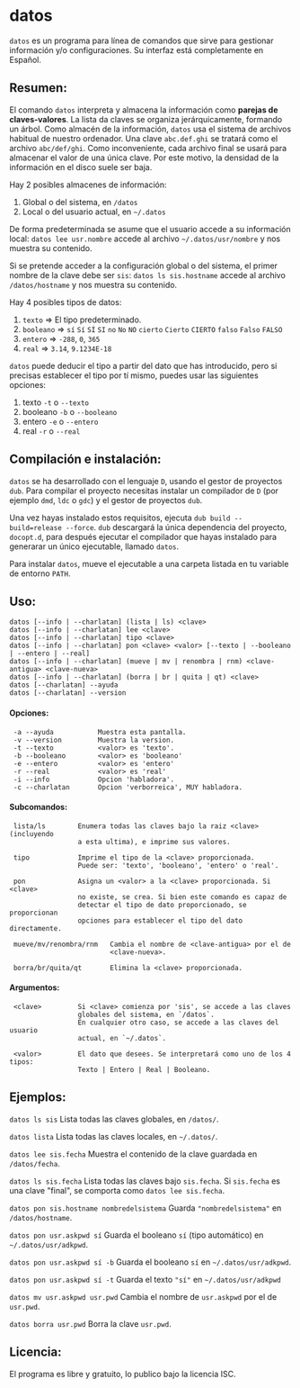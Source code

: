 # datos
`datos` es un programa para línea de comandos que sirve para gestionar
información y/o configuraciones. Su interfaz está completamente en Español.


## Resumen:
El comando `datos` interpreta y almacena la información como **parejas de claves-valores**.
La lista da claves se organiza jerárquicamente, formando un árbol. Como almacén de la
información, `datos` usa el sistema de archivos habitual de nuestro ordenador.
Una clave `abc.def.ghi` se tratará como el archivo `abc/def/ghi`.
Como inconveniente, cada archivo final se usará para almacenar el valor de una única
clave. Por este motivo, la densidad de la información en el disco suele ser baja.

Hay 2 posibles almacenes de información:
1. Global o del sistema, en `/datos`
2. Local o del usuario actual, en `~/.datos`

De forma predeterminada se asume que el usuario accede a su información local:
`datos lee usr.nombre` accede al archivo `~/.datos/usr/nombre` y nos muestra
su contenido.

Si se pretende acceder a la configuración global o del sistema, el primer nombre
de la clave debe ser `sis`:
`datos ls sis.hostname` accede al archivo `/datos/hostname` y nos muestra su
contenido.

Hay 4 posibles tipos de datos:
1. `texto`    => El tipo predeterminado.
2. `booleano` => `sí` `Sí` `SÍ` `SI` `no` `No` `NO` `cierto` `Cierto` `CIERTO` `falso` `Falso` `FALSO`
3. `entero`   => `-288`, `0`, `365` 
4. `real`     => `3.14`, `9.1234E-18`

`datos` puede deducir el tipo a partir del dato que has introducido, pero si
precisas establecer el tipo por tí mismo, puedes usar las siguientes opciones:
1. texto    `-t` o `--texto`
2. booleano `-b` o `--booleano`
3. entero   `-e` o `--entero`
4. real     `-r` o `--real`


## Compilación e instalación:
`datos` se ha desarrollado con el lenguaje `D`, usando el gestor de proyectos
`dub`. Para compilar el proyecto necesitas instalar un compilador de `D` (por
ejemplo `dmd`, `ldc` o `gdc`) y el gestor de proyectos `dub`.

Una vez hayas instalado estos requisitos, ejecuta `dub build --build=release --force`.
`dub` descargará la única dependencia del proyecto, `docopt.d`, para después
ejecutar el compilador que hayas instalado para generarar un único ejecutable,
llamado `datos`.

Para instalar `datos`, mueve el ejecutable a una carpeta listada en tu variable
de entorno `PATH`.


## Uso:
```
datos [--info | --charlatan] (lista | ls) <clave>
datos [--info | --charlatan] lee <clave>
datos [--info | --charlatan] tipo <clave>
datos [--info | --charlatan] pon <clave> <valor> [--texto | --booleano | --entero | --real]
datos [--info | --charlatan] (mueve | mv | renombra | rnm) <clave-antigua> <clave-nueva>
datos [--info | --charlatan] (borra | br | quita | qt) <clave>
datos [--charlatan] --ayuda
datos [--charlatan] --version
```

#### Opciones:
```
 -a --ayuda           Muestra esta pantalla.
 -v --version         Muestra la version.
 -t --texto           <valor> es 'texto'.
 -b --booleano        <valor> es 'booleano'
 -e --entero          <valor> es 'entero'
 -r --real            <valor> es 'real'
 -i --info            Opcion 'habladora'.
 -c --charlatan       Opcion 'verborreica', MUY habladora.
```
#### Subcomandos:
```
 lista/ls        Enumera todas las claves bajo la raiz <clave> (incluyendo
                 a esta ultima), e imprime sus valores.

 tipo            Imprime el tipo de la <clave> proporcionada.
                 Puede ser: 'texto', 'booleano', 'entero' o 'real'.

 pon             Asigna un <valor> a la <clave> proporcionada. Si <clave>
                 no existe, se crea. Si bien este comando es capaz de
                 detectar el tipo de dato proporcionado, se proporcionan
                 opciones para establecer el tipo del dato directamente.

 mueve/mv/renombra/rnm   Cambia el nombre de <clave-antigua> por el de
                         <clave-nueva>.

 borra/br/quita/qt       Elimina la <clave> proporcionada.
```
#### Argumentos:
```
 <clave>         Si <clave> comienza por 'sis', se accede a las claves
                 globales del sistema, en `/datos`.
                 En cualquier otro caso, se accede a las claves del usuario
                 actual, en `~/.datos`.

 <valor>         El dato que desees. Se interpretará como uno de los 4 tipos:
                 Texto | Entero | Real | Booleano.
```

## Ejemplos:
`datos ls sis` Lista todas las claves globales, en `/datos/`.

`datos lista` Lista todas las claves locales, en `~/.datos/`.

`datos lee sis.fecha` Muestra el contenido de la clave guardada en `/datos/fecha`.

`datos ls sis.fecha` Lista todas las claves bajo `sis.fecha`. Si `sis.fecha` es una clave "final", se comporta como `datos lee sis.fecha`.

`datos pon sis.hostname nombredelsistema` Guarda `"nombredelsistema"` en `/datos/hostname`.

`datos pon usr.askpwd sí` Guarda el booleano `sí` (tipo automático) en `~/.datos/usr/adkpwd`.

`datos pon usr.askpwd sí -b` Guarda el booleano `sí` en `~/.datos/usr/adkpwd`.

`datos pon usr.askpwd sí -t` Guarda el texto `"sí"` en `~/.datos/usr/adkpwd`

`datos mv usr.askpwd usr.pwd` Cambia el nombre de `usr.askpwd` por el de `usr.pwd`.

`datos borra usr.pwd` Borra la clave `usr.pwd`.


## Licencia:
El programa es libre y gratuito, lo publico bajo la licencia ISC.
